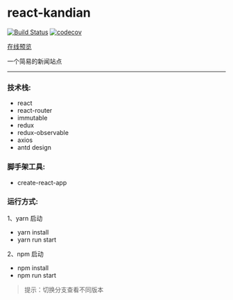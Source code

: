 # react-kandian

[![Build Status](https://travis-ci.org/yhlben/react-kandian.svg?branch=master)](https://travis-ci.org/yhlben/react-kandian)
[![codecov](https://codecov.io/gh/yhlben/react-kandian/branch/master/graph/badge.svg)](https://codecov.io/gh/yhlben/react-kandian)

[在线预览](http://yinhengli.com)  

一个简易的新闻站点

---

### 技术栈:

- react
- react-router
- immutable
- redux
- redux-observable
- axios
- antd design  

### 脚手架工具:

- create-react-app 

### 运行方式:

1、yarn 启动  
  - yarn install
  - yarn run start  
  
2、npm 启动  
  - npm install
  - npm run start
  
> 提示：切换分支查看不同版本
